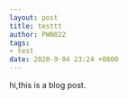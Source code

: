 ```yaml
---
layout: post
title: testtt
author: PWN022
tags:
- test
date: 2020-9-04 23:24 +0800
---
```



hi,this is a blog post.
